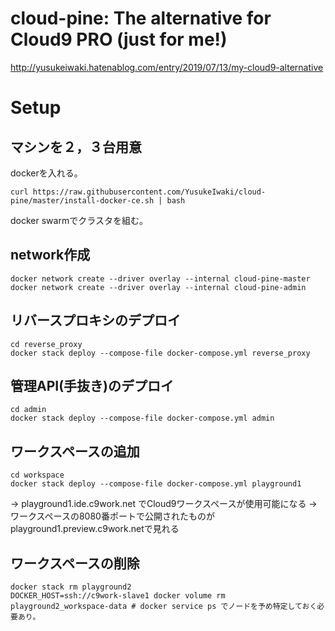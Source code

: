 # cloud-pine: The alternative for Cloud9 PRO (just for me!)

http://yusukeiwaki.hatenablog.com/entry/2019/07/13/my-cloud9-alternative

# Setup

## マシンを２，３台用意

dockerを入れる。

```
curl https://raw.githubusercontent.com/YusukeIwaki/cloud-pine/master/install-docker-ce.sh | bash
```

docker swarmでクラスタを組む。

## network作成

```
docker network create --driver overlay --internal cloud-pine-master
docker network create --driver overlay --internal cloud-pine-admin
```

## リバースプロキシのデプロイ


```
cd reverse_proxy
docker stack deploy --compose-file docker-compose.yml reverse_proxy
```

## 管理API(手抜き)のデプロイ


```
cd admin
docker stack deploy --compose-file docker-compose.yml admin
```


## ワークスペースの追加

```
cd workspace
docker stack deploy --compose-file docker-compose.yml playground1
```

→ playground1.ide.c9work.net でCloud9ワークスペースが使用可能になる
→ ワークスペースの8080番ポートで公開されたものが playground1.preview.c9work.netで見れる

## ワークスペースの削除

```
docker stack rm playground2
DOCKER_HOST=ssh://c9work-slave1 docker volume rm playground2_workspace-data # docker service ps でノードを予め特定しておく必要あり。
```
